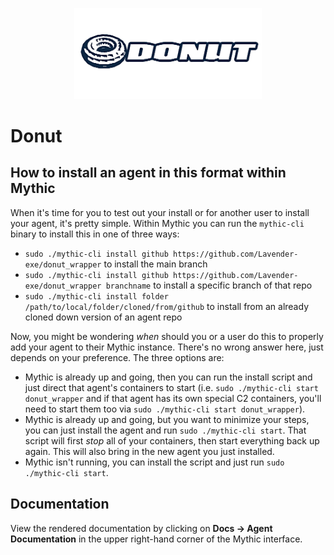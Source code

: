 <p align="center">
 <img src="agent_icons/donut_logo_white.jpg" alt="Donut Logo" style="width: 300px;"/>
</p>

# Donut



## How to install an agent in this format within Mythic

When it's time for you to test out your install or for another user to install your agent, it's pretty simple. Within Mythic you can run the `mythic-cli` binary to install this in one of three ways:

* `sudo ./mythic-cli install github https://github.com/Lavender-exe/donut_wrapper` to install the main branch
* `sudo ./mythic-cli install github https://github.com/Lavender-exe/donut_wrapper branchname` to install a specific branch of that repo
* `sudo ./mythic-cli install folder /path/to/local/folder/cloned/from/github` to install from an already cloned down version of an agent repo

Now, you might be wondering _when_ should you or a user do this to properly add your agent to their Mythic instance. There's no wrong answer here, just depends on your preference. The three options are:

* Mythic is already up and going, then you can run the install script and just direct that agent's containers to start (i.e. `sudo ./mythic-cli start donut_wrapper` and if that agent has its own special C2 containers, you'll need to start them too via `sudo ./mythic-cli start donut_wrapper`).
* Mythic is already up and going, but you want to minimize your steps, you can just install the agent and run `sudo ./mythic-cli start`. That script will first _stop_ all of your containers, then start everything back up again. This will also bring in the new agent you just installed.
* Mythic isn't running, you can install the script and just run `sudo ./mythic-cli start`.

## Documentation

View the rendered documentation by clicking on **Docs -> Agent Documentation** in the upper right-hand corner of the Mythic interface.
